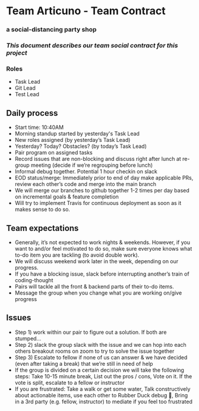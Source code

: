 # Team Articuno - Team Contract
### a social-distancing party shop

### *This document describes our team social contract for this project*


### Roles
- Task Lead
- Git Lead
- Test Lead

## Daily process
- Start time: 10:40AM
- Morning standup started by yesterday's Task Lead 
- New roles assigned (by yesterday’s Task Lead)
- Yesterday? Today? Obstacles? (by today’s Task Lead)
- Pair program on assigned tasks
- Record issues that are non-blocking and discuss right after lunch at re-group meeting (decide if we’re regrouping before lunch)
- Informal debug together. Potential 1 hour checkin on slack 
- EOD status/merge: Immediately prior to end of day make applicable PRs, review each other’s code and merge into the main branch
- We will merge our branches to github together 1-2 times per day based on incremental goals & feature completion
- Will try to implement Travis for continuous deployment as soon as it makes sense to do so.

## Team expectations
- Generally, it’s not expected to work nights & weekends. However, if you want to and/or feel motivated to do so, make sure everyone knows what to-do item you are tackling (to avoid double work). 
- We will discuss weekend work later in the week, depending on our progress.
- If you have a blocking issue, slack before interrupting another’s train of coding-thought
- Pairs will tackle all the front & backend parts of their to-do items.
- Message the group when you change what you are working on/give progress

## Issues
- Step 1) work within our pair to figure out a solution. If both are stumped...
- Step 2) slack the group slack with the issue and we can hop into each others breakout rooms on zoom to try to solve the issue together
- Step 3) Escalate to fellow if none of us can answer & we have decided (even after taking a break) that we’re still in need of help
- If the group is divided on a certain decision we will take the following steps: Take 10-15 minute break, List out the pros / cons, Vote on it. If the vote is split, escalate to a fellow or instructor
- If you are frustrated: Take a walk or get some water, Talk constructively about actionable items, use each other to Rubber Duck debug 🐤, Bring in a 3rd party (e.g. fellow, instructor) to mediate if you feel too frustrated
